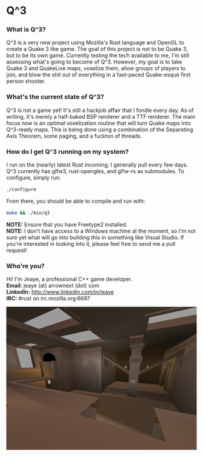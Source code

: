 Q^3
===
### What is Q^3?
Q^3 is a very new project using Mozilla's Rust language and OpenGL to create a Quake 3 like game.
The goal of this project is not to be Quake 3, but to be its own game. Currently testing the tech available to me, I'm still assessing what's going to become of Q^3. However, my goal is to take Quake 3 and QuakeLive maps, voxelize them, allow groups of players to join, and blow the shit out of everything in a fast-paced Quake-esque first person shooter. 

### What's the current state of Q^3?
Q^3 is not a game yet! It's still a hackjob affair that I fondle every day. As of writing, it's merely a half-baked BSP renderer and a TTF renderer. The main focus now is an optimal voxelization routine that will turn Quake maps into Q^3-ready maps. This is being done using a combination of the Separating Axis Theorem, some paging, and a fuckton of threads.

### How do I get Q^3 running on my system?
I run on the (nearly) latest Rust incoming; I generally pull every few days. Q^3 currently has glfw3, rust-opengles, and glfw-rs as submodules. To configure, simply run:  
```bash
./configure
```
From there, you should be able to compile and run with:  
```bash
make && ./bin/q3
```
**NOTE:** Ensure that you have Freetype2 installed.  
**NOTE:** I don't have access to a Windows machine at the moment, so I'm not sure yet what will go into building 
this in something like Visual Studio. If you're interested in looking into it, please feel free to send me a pull
request!


### Who're you?
Hi! I'm Jeaye, a professional C++ game developer.  
**Email:** jeaye (at) arrownext (dot) com  
**LinkedIn:** http://www.linkedin.com/in/jeaye  
**IRC:** #rust on irc.mozilla.org:6697 

![Screenshot](pics/007_camera.png)

